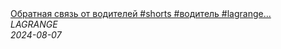 <!--2024-08-07 17:15:03-->
<div class="yb">
  <a class="nodecor" href="/index.html?rabota/obratnaya_svyaz_ot_voditelej_shorts_voditel_lagrange_dalnoboj_truckdriver_tyagach_avtoservis">
    <img class="preview" data-videoid="nHIqIaFbe0w" src="https://i3.ytimg.com/vi/nHIqIaFbe0w/hqdefault.jpg" align="middle" alt="">
  </a>
  <div class="inlbl text">
    <a class="nodecor" href="/index.html?rabota/obratnaya_svyaz_ot_voditelej_shorts_voditel_lagrange_dalnoboj_truckdriver_tyagach_avtoservis">Обратная связь от водителей #shorts #водитель #lagrange...</a><br>
    <i class="smaller2">LAGRANGE</i><br>
    <i class="smaller3">2024-08-07</i>
  </div>
</div>
